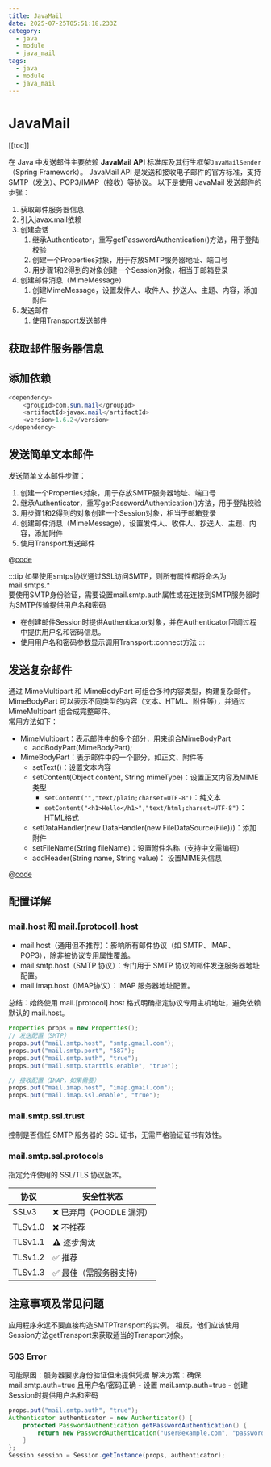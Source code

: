 ```yaml
---
title: JavaMail
date: 2025-07-25T05:51:18.233Z
category:
  - java
  - module
  - java_mail
tags:
  - java
  - module
  - java_mail
---
```


# JavaMail
[[toc]]

在 Java 中发送邮件主要依赖 **JavaMail API** 标准库及其衍生框架`JavaMailSender`（Spring Framework）。
JavaMail API 是发送和接收电子邮件的官方标准，支持 SMTP（发送）、POP3/IMAP（接收）等协议。
以下是使用 JavaMail 发送邮件的步骤：
1. 获取邮件服务器信息
2. 引入javax.mail依赖
3. 创建会话
    1. 继承Authenticator，重写getPasswordAuthentication()方法，用于登陆校验
    2. 创建一个Properties对象，用于存放SMTP服务器地址、端口号
    3. 用步骤1和2得到的对象创建一个Session对象，相当于邮箱登录
4. 创建邮件消息（MimeMessage）
    1. 创建MimeMessage，设置发件人、收件人、抄送人、主题、内容，添加附件
5. 发送邮件
    1. 使用Transport发送邮件

## 获取邮件服务器信息

<!-- @include:mail_smtp.md -->

## 添加依赖

```java
<dependency>
    <groupId>com.sun.mail</groupId>
    <artifactId>javax.mail</artifactId>
    <version>1.6.2</version>
</dependency>
```

## 发送简单文本邮件
发送简单文本邮件步骤：
1. 创建一个Properties对象，用于存放SMTP服务器地址、端口号
2. 继承Authenticator，重写getPasswordAuthentication()方法，用于登陆校验
3. 用步骤1和2得到的对象创建一个Session对象，相当于邮箱登录
4. 创建邮件消息（MimeMessage），设置发件人、收件人、抄送人、主题、内容，添加附件
5. 使用Transport发送邮件

@[code](../../../code/src/main/java/site/zmyblog/mail/EmailSenderExample.java)

:::tip
如果使用smtps协议通过SSL访问SMTP，则所有属性都将命名为mail.smtps.*  
要使用SMTP身份验证，需要设置mail.smtp.auth属性或在连接到SMTP服务器时为SMTP传输提供用户名和密码  
+ 在创建邮件Session时提供Authenticator对象，并在Authenticator回调过程中提供用户名和密码信息。
+ 使用用户名和密码参数显示调用Transport::connect方法
:::

## 发送复杂邮件
通过 MimeMultipart 和 MimeBodyPart 可组合多种内容类型，构建复杂邮件。MimeBodyPart 可以表示不同类型的内容（文本、HTML、附件等），并通过 MimeMultipart 组合成完整邮件。  
常用方法如下：
- MimeMultipart：表示邮件中的多个部分，用来组合MimeBodyPart
    - addBodyPart(MimeBodyPart);
- MimeBodyPart：表示邮件中的一个部分，如正文、附件等
    - setText()：设置文本内容
    - setContent(Object content, String mimeType)：设置正文内容及MIME类型
        - `setContent("","text/plain;charset=UTF-8")`：纯文本
        - `setContent("<h1>Hello</h1>","text/html;charset=UTF-8")`：HTML格式
    - setDataHandler(new DataHandler(new FileDataSource(File)))：添加附件
    - setFileName(String fileName)：设置附件名称（支持中文需编码）
    - addHeader(String name, String value)： 设置MIME头信息

@[code](../../../code/src/main/java/site/zmyblog/mail/EmailSenderWithAttachmentExample.java)

## 配置详解
### mail.host 和 mail.[protocol].host
- mail.host（通用但不推荐）：影响所有邮件协议（如 SMTP、IMAP、POP3），除非被协议专用属性覆盖。
- mail.smtp.host（SMTP 协议）：专门用于 SMTP 协议的邮件发送服务器地址配置。
- mail.imap.host（IMAP协议）：IMAP 服务器地址配置。

总结：始终使用 mail.[protocol].host 格式明确指定协议专用主机地址，避免依赖默认的 mail.host。

```java
Properties props = new Properties();
// 发送配置（SMTP）
props.put("mail.smtp.host", "smtp.gmail.com");
props.put("mail.smtp.port", "587");
props.put("mail.smtp.auth", "true");
props.put("mail.smtp.starttls.enable", "true");

// 接收配置（IMAP，如果需要）
props.put("mail.imap.host", "imap.gmail.com");
props.put("mail.imap.ssl.enable", "true");
```

### mail.smtp.ssl.trust

控制是否信任 SMTP 服务器的 SSL 证书，无需严格验证证书有效性。

### mail.smtp.ssl.protocols

指定允许使用的 SSL/TLS 协议版本。

| 协议	    | 安全性状态|
| --- | --- | 
| SSLv3	    | ❌ 已弃用（POODLE 漏洞）|
| TLSv1.0	| ❌ 不推荐|
| TLSv1.1	| ⚠️ 逐步淘汰|
| TLSv1.2	| ✅ 推荐|
| TLSv1.3	| ✅ 最佳（需服务器支持）|

## 注意事项及常见问题
应用程序永远不要直接构造SMTPTransport的实例。 相反，他们应该使用Session方法getTransport来获取适当的Transport对象。

### 503 Error
可能原因：服务器要求身份验证但未提供凭据
解决方案：确保 mail.smtp.auth=true 且用户名/密码正确
    - 设置 mail.smtp.auth=true
    - 创建Session时提供用户名和密码
```java
props.put("mail.smtp.auth", "true");
Authenticator authenticator = new Authenticator() {
    protected PasswordAuthentication getPasswordAuthentication() {
        return new PasswordAuthentication("user@example.com", "password");
    }
};
Session session = Session.getInstance(props, authenticator);
```